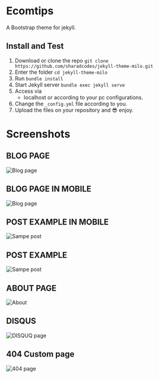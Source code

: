 # Ecomtips
A Bootstrap theme for jekyll.

## Install and Test

1. Download or clone the repo
   `git clone https://github.com/sharadcodes/jekyll-theme-milo.git`
2. Enter the folder
   `cd jekyll-theme-milo`
3. Run
   `bundle install`
4. Start Jekyll server
   `bundle exec jekyll serve`
5. Access via
   * localhost or according to your pc configurations.
6. Change the `_config.yml` file according to you.
7. Upload the files on your repository and :sunglasses: enjoy.


# Screenshots

## BLOG PAGE
![Blog page](https://github.com/sharadcodes/jekyll-theme-milo/raw/master/screenshots/1.png)
## BLOG PAGE IN MOBILE
![Blog page](https://github.com/sharadcodes/jekyll-theme-milo/raw/master/screenshots/2.png)
## POST EXAMPLE IN MOBILE
![Sampe post](https://github.com/sharadcodes/jekyll-theme-milo/raw/master/screenshots/3.png)
## POST EXAMPLE
![Sampe post](https://github.com/sharadcodes/jekyll-theme-milo/raw/master/screenshots/4.png)
## ABOUT PAGE
![About](https://github.com/sharadcodes/jekyll-theme-milo/raw/master/screenshots/5.png)
## DISQUS
![DISQUQ page](https://github.com/sharadcodes/jekyll-theme-milo/raw/master/screenshots/6.png)
## 404 Custom page
![404 page](https://github.com/sharadcodes/jekyll-theme-milo/raw/master/screenshots/6.png)
